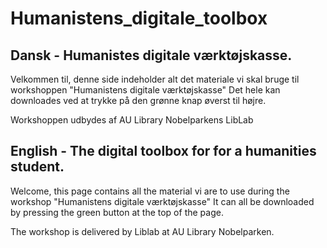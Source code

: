 # Humanistens_digitale_toolbox
## Dansk - Humanistes digitale værktøjskasse. 
Velkommen til, denne side indeholder alt det materiale vi skal bruge til workshoppen "Humanistens digitale værktøjskasse" Det hele kan downloades ved at trykke på den grønne knap øverst til højre.

Workshoppen udbydes af AU Library Nobelparkens LibLab 


## English - The digital toolbox for for a humanities student.
Welcome, this page contains all the material vi are to use during the workshop "Humanistens digitale værktøjskasse" It can all be downloaded by pressing the green button at the top of the page.

The workshop is delivered by Liblab at AU Library Nobelparken.
